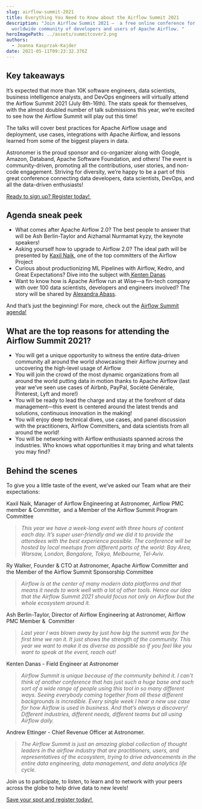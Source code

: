 ```yaml
---
slug: airflow-summit-2021
title: Everything You Need to Know about the Airflow Summit 2021
description: "Join Airflow Summit 2021 —  a free online conference for the
  worldwide community of developers and users of Apache Airflow. "
heroImagePath: ../assets/summitcover2.png
authors:
  - Joanna Kasprzak-Kajder
date: 2021-05-11T09:23:32.376Z
---
```

## Key takeaways

It’s expected that more than 10K software engineers, data scientists, business intelligence analysts, and DevOps engineers will virtually attend the Airflow Summit 2021 (July 8th-16th). The stats speak for themselves, with the almost doubled number of talk submissions this year, we’re excited to see how the Airflow Summit will play out this time!

The talks will cover best practices for Apache Airflow usage and deployment, use cases, integrations with Apache Airflow, and lessons learned from some of the biggest players in data. 

Astronomer is the proud sponsor and co-organizer along with Google, Amazon, Databand, Apache Software Foundation, and others! The event is community-driven, promoting all the contributions, user stories, and non-code engagement. Striving for diversity, we’re happy to be a part of this great conference connecting data developers, data scientists, DevOps, and all the data-driven enthusiasts! 

[Ready to sign up? Register today! ](https://www.crowdcast.io/e/airflowsummit2021?utm_campaign=AstronomerMarketing&utm_source=Website&utm_medium=Bar)

## Agenda sneak peek

* What comes after Apache Airflow 2.0? The best people to answer that will be Ash Berlin-Taylor and Aizhamal Nurmamat kyzy, the keynote speakers! 
* Asking yourself how to upgrade to Airflow 2.0? The ideal path will be presented by [Kaxil Naik](https://airflowsummit.org/speakers/kaxil-naik/), one of the top committers of the Airflow Project 
* Curious about productionizing ML Pipelines with Airflow, Kedro, and Great Expectations? Dive into the subject with[ Kenten Danas](https://airflowsummit.org/speakers/kenten-danas/)
* Want to know how is Apache Airflow run at Wise—a fin-tech company with over 100 data scientists, developers and engineers involved? The story will be shared by [Alexandra Abass](https://airflowsummit.org/speakers/alexandra-abbas/).

And that’s just the beginning! For more, check out the [Airflow Summit agenda!](https://airflowsummit.org/speakers/)

## What are the top reasons for attending the Airflow Summit 2021? 

* You will get a unique opportunity to witness the entire data-driven community all around the world showcasing their Airflow journey and uncovering the high-level usage of Airflow 
* You will join the crowd of the most dynamic organizations from all around the world putting data in motion thanks to Apache Airflow (last year we’ve seen use cases of Airbnb, PayPal, Société Générale, Pinterest, Lyft and more!)
* You will be ready to lead the charge and stay at the forefront of data management—this event is centered around the latest trends and solutions, continuous innovation in the making!
* You will enjoy deep technical dives, use cases, and panel discussion with the practitioners, Airflow Committers, and data scientists from all around the world!
* You will be networking with Airflow enthusiasts spanned across the industries. Who knows what opportunities it may bring and what talents you may find?

## Behind the scenes 

To give you a little taste of the event, we’ve asked our Team what are their expectations:

 Kaxil Naik, Manager of Airflow Engineering at Astronomer, Airflow PMC member & Committer,  and a Member of the Airflow Summit Program Committee 

> *This year we have a week-long event with three hours of content each day. It’s super user-friendly and we did it to provide the attendees with the best experience possible. The conference will be hosted by local meetups from different parts of the world: Bay Area, Warsaw, London, Bangalore, Tokyo, Melbourne, Tel-Aviv.*

Ry Walker, Founder & CTO at Astronomer, Apache Airflow Committer and the Member of the Airflow Summit Sponsorship Committee

> *Airflow is at the center of many modern data platforms and that means it needs to work well with a lot of other tools. Hence our idea that the Airflow Summit 2021 should focus not only on Airflow but the whole ecosystem around it.*

Ash Berlin-Taylor, Director of Airflow Engineering at Astronomer, Airflow PMC Member &  Committer 

> *Last year I was blown away by just how big the summit was for the first time we ran it. It just shows the strength of the community. This year we want to make it as diverse as possible so if you feel like you want to speak at the event, reach out!*

Kenten Danas - Field Engineer at Astronomer

> *Airflow Summit is unique because of the community behind it. I can't think of another conference that has just such a huge base and such sort of a wide range of people using this tool in so many different ways. Seeing everybody coming together from all these different backgrounds is incredible. Every single week I hear a new use case for how Airflow is used in business. And that’s always a discovery! Different industries, different needs, different teams but all using Airflow daily.*

Andrew Ettinger - Chief Revenue Officer at Astronomer.

> *The Airflow Summit is just an amazing global collection of thought leaders in the airflow industry that are practitioners, users, and representatives of the ecosystem, trying to drive advancements in the entire data engineering, data management, and data analytics life cycle.*

Join us to participate, to listen, to learn and to network with your peers across the globe to help drive data to new levels!

[Save your spot and register today! ](https://www.crowdcast.io/e/airflowsummit2021?utm_campaign=AstronomerMarketing&utm_source=Website&utm_medium=Bar)
